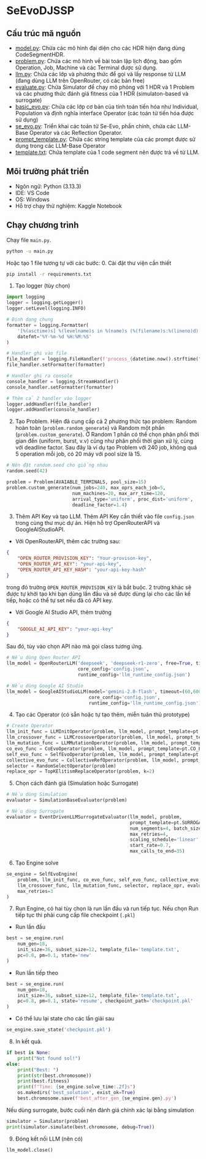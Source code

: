 # SeEvoDJSSP
## Cấu trúc mã nguồn
* [model.py](./model.py): Chứa các mô hình đại diện cho các HDR  hiện đang dùng CodeSegmentHDR.
* [problem.py](./problem.py): Chứa các mô hình về bài toán lập lịch động, bao gồm Operation, Job, Machine và các Terminal được sử dụng.
* [llm.py](./llm.py): Chứa các lớp và phương thức để gọi và lấy response từ LLM (đang dùng LLM trên OpenRouter, có các bản free)
* [evaluate.py](./evaluate.py): Chứa Simulator để chạy mô phỏng với 1 HDR và 1 Problem và các phương thức đánh giá fitness của 1 HDR (simulaton-based và surrogate)
* [basic_evo.py](./basic_evo.py): Chứa các lớp cơ bản của tính toán tiến hóa như Individual, Population và định
nghĩa interface Operator (các toán tử tiến hóa được sử dụng)
* [se_evo.py](./se_evo.py): Triển khai các toán tử Se-Evo, phần chính, chứa các LLM-Base Operator và các Reflection Operator.
* [prompt_template.py](./prompt_template.py): Chứa các string template của các prompt được sử dụng trong các LLM-Base Operator
* [template.txt](./template.txt): Chứa template của 1 code segment nên được trả về từ LLM.
## Môi trường phát triển
- Ngôn ngữ: Python (3.13.3)
- IDE: VS Code
- OS: Windows
- Hỗ trợ chạy thử nghiệm: Kaggle Notebook
## Chạy chương trình
Chạy file `main.py`.
```bash
python -u main.py
```

Hoặc tạo 1 file tương tự với các bước:
0. Cài đặt thư viện cần thiết
```bash
pip install -r requirements.txt
```
1. Tạo logger (tùy chọn)
```python
import logging
logger = logging.getLogger()
logger.setLevel(logging.INFO)

# Định dạng chung
formatter = logging.Formatter(
    '[%(asctime)s] %(levelname)s in %(name)s (%(filename)s:%(lineno)d): %(message)s',
    datefmt='%Y-%m-%d %H:%M:%S'
)

# Handler ghi vào file
file_handler = logging.FileHandler(f'process_{datetime.now().strftime("%Y_%m_%d")}.log')
file_handler.setFormatter(formatter)

# Handler ghi ra console
console_handler = logging.StreamHandler()
console_handler.setFormatter(formatter)

# Thêm cả 2 handler vào logger
logger.addHandler(file_handler)
logger.addHandler(console_handler)
```

2. Tạo Problem.
Hiện đã cung cấp cả 2 phương thức tạo problem: Random hoàn toàn (`problem.random_generate`) và Random một phần (`problem.custom_generate`). Ở Random 1 phần có thể chọn phân phối thời gian đến (uniform, burst, v.v) cũng như phân phối thời gian xử lý, cùng với deadline factor.
Sau đây là ví dụ tạo Problem với 240 job, không quá 5 operation mỗi job, có 20 máy với pool size là 15.
```python
# Nên đặt random.seed cho giống nhau
random.seed(42)

problem = Problem(AVAIABLE_TERMINALS, pool_size=15)
problem.custom_generate(num_jobs=240, max_oprs_each_job=5, 
                        num_machines=20, max_arr_time=120, 
                        arrival_type='uniform', proc_dist='uniform', 
                        deadline_factor=1.4)
```

3. Thêm API Key và tạo LLM.
Thêm API Key cần thiết vào file `config.json` trong cùng thư mục dự án. Hiện hỗ trợ OpenRouterAPI và GoogleAIStudioAPI.
- Với OpenRouterAPI, thêm các trường sau:
```json
{
    "OPEN_ROUTER_PROVISION_KEY": "Your-provison-key",
    "OPEN_ROUTER_API_KEY": "your-api-key",
    "OPEN_ROUTER_API_KEY_HASH": "your-api-key-hash"
}
```
 trong đó trường `OPEN_ROUTER_PROVISION_KEY` là bắt buộc. 2 trường khác sẽ được tự khởi tạo khi bạn dùng lần đầu và sẽ được dùng lại cho các lần kế tiếp, hoặc có thể tự set nếu đã có API key.
- Với Google AI Studio API, thêm trường
```json
{
    "GOOGLE_AI_API_KEY": "your-api-key"
}
```

Sau đó, tùy vào chọn API nào mà gọi class tương ứng.
```python
# Nếu dùng Open Router API
llm_model = OpenRouterLLM('deepseek', 'deepseek-r1-zero', free=True, timeout=(60, 600),
                          core_config='config.json',
                          runtime_config='llm_runtime_config.json')

# Nếu dùng Google AI Studio
llm_model = GoogleAIStudioLLM(model='gemini-2.0-flash', timeout=(60,600), 
                              core_config='config.json',
                              runtime_config='llm_runtime_config.json')
```

4. Tạo các Operator (có sẵn hoặc tự tạo thêm, miễn tuân thủ prototype)
```python
# Create Operator
llm_init_func = LLMInitOperator(problem, llm_model, prompt_template=pt.INIT_IND_PROMPT_TEMPLATE)
llm_crossover_func = LLMCrossoverOperator(problem, llm_model, prompt_template=pt.CROSSOVER_PROMPT_TEMPLATE)
llm_mutation_func = LLMMutationOperator(problem, llm_model, prompt_template=pt.MUTATION_PROMPT_TEMPLATE)
co_evo_func = CoEvoOperator(problem, llm_model, prompt_template=pt.CO_EVO_PROMPT_TEMPLATE)
self_evo_func = SelfEvoOperator(problem, llm_model, prompt_template=pt.SELF_EVO_PROMPT_TEMPLATE)
collective_evo_func = CollectiveRefOperator(problem, llm_model, prompt_template=pt.COLLECTIVE_REF_PROMPT_TEMPLATE)
selector = RandomSelectOperator(problem)
replace_opr = TopKElitismReplaceOperator(problem, k=2)
```

5. Chọn cách đánh giá (Simulation hoặc Surrogate)
```python
# Nếu dùng Simulation
evaluator = SimulationBaseEvaluator(problem)

# Nếu dùng Surrogate
evaluator = EventDrivenLLMSurrogateEvaluator(llm_model, problem,
                                             prompt_template=pt.SURROGATE_PROMPT_TEMPLATE, 
                                             num_segments=4, batch_size=4,
                                             max_retries=4,
                                             scaling_schedule='linear',
                                             start_rate=0.7,
                                             max_calls_to_end=35)
```

6. Tạo Engine solve
```python 
se_engine = SelfEvoEngine(
    problem, llm_init_func, co_evo_func, self_evo_func, collective_evo_func,
    llm_crossover_func, llm_mutation_func, selector, replace_opr, evaluator,
    max_retries=3
)
```
7. Run Engine, có hai tùy chọn là run lần đầu và run tiếp tục. Nếu chọn Run tiếp tục thi phải cung cấp file checkpoint (`.pkl`)
- Run lần đầu
```python
best = se_engine.run(
    num_gen=18,
    init_size=36, subset_size=12, template_file='template.txt',
    pc=0.8, pm=0.1, state='new'
)
```
- Run lần tiếp theo
```python
best = se_engine.run(
    num_gen=18,
    init_size=36, subset_size=12, template_file='template.txt',
    pc=0.8, pm=0.1, state='resume', checkpoint_path='checkpoint.pkl'
)
```
- Có thể lưu lại state cho các lần giải sau
```python
se_engine.save_state('checkpoint.pkl')
```
8. In kết quả.
```python
if best is None:
    print("Not found sol!")
else:
    print("Best: ")
    print(str(best.chromosome))
    print(best.fitness)
    print(f"Time: {se_engine.solve_time:.2f}s")
    os.makedirs('best_solution', exist_ok=True)
    best.chromosome.save(f'best_after_gen_{se_engine.gen}.py')
```
Nếu dùng surrogate, bước cuối nên đánh giá chính xác lại bằng simulation
```python
simulator = Simulator(problem)
print(simulator.simulate(best.chromosome, debug=True))
```
9. Đóng kết nối LLM (nên có)
```python
llm_model.close()
```

